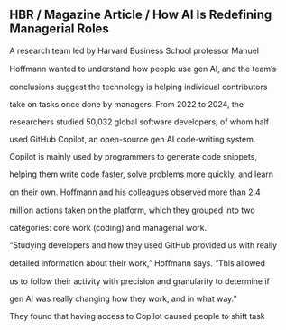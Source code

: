 ## HBR / Magazine Article / How AI Is Redefining Managerial Roles

A research team led by Harvard Business School professor Manuel

Hoﬀmann wanted to understand how people use gen AI, and the team’s

conclusions suggest the technology is helping individual contributors

take on tasks once done by managers. From 2022 to 2024, the

researchers studied 50,032 global software developers, of whom half

used GitHub Copilot, an open-source gen AI code-writing system.

Copilot is mainly used by programmers to generate code snippets,

helping them write code faster, solve problems more quickly, and learn

on their own. Hoﬀmann and his colleagues observed more than 2.4

million actions taken on the platform, which they grouped into two

categories: core work (coding) and managerial work.

“Studying developers and how they used GitHub provided us with really

detailed information about their work,” Hoﬀmann says. “This allowed

us to follow their activity with precision and granularity to determine if

gen AI was really changing how they work, and in what way.”

They found that having access to Copilot caused people to shift task